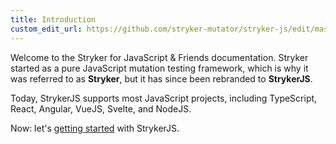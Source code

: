 ```yaml
---
title: Introduction
custom_edit_url: https://github.com/stryker-mutator/stryker-js/edit/master/docs/introduction.md
---
```


Welcome to the Stryker for JavaScript & Friends documentation.
Stryker started as a pure JavaScript mutation testing framework, which is why it was referred to as **Stryker**, but it has since been rebranded to **StrykerJS**.

Today, StrykerJS supports most JavaScript projects, including TypeScript, React, Angular, VueJS, Svelte, and NodeJS.

Now: let's [getting started](./getting-started.md) with StrykerJS.
